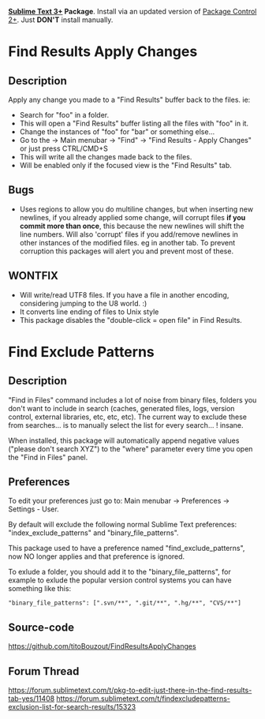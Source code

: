 **[Sublime Text 3+](http://www.sublimetext.com/) Package**. Install via an updated version of  [Package Control 2+](https://sublime.wbond.net/installation). Just **DON'T** install manually.

# Find Results Apply Changes

## Description

Apply any change you made to a "Find Results" buffer back to the files. ie:
- Search for "foo" in a folder.
- This will open a "Find Results" buffer listing all the files with "foo" in it.
- Change the instances of "foo" for "bar" or something else...
- Go to the -> Main menubar -> "Find" -> "Find Results - Apply Changes" or just press CTRL/CMD+S
- This will write all the changes made back to the files.
- Will be enabled only if the focused view is the "Find Results" tab.

## Bugs

- Uses regions to allow you do multiline changes, but when inserting new newlines, if you already applied some change, will corrupt files **if you commit more than once**, this because the new newlines will shift the line numbers. Will also 'corrupt' files if you add/remove newlines in other instances of the modified files. eg in another tab. To prevent corruption this packages will alert you and prevent most of these.

## WONTFIX

- Will write/read UTF8 files. If you have a file in another encoding, considering jumping to the U8 world. :)
- It converts line ending of files to Unix style
- This package disables the "double-click = open file" in Find Results.

# Find Exclude Patterns

## Description

"Find in Files" command includes a lot of noise from binary files, folders you don't want to include in search (caches, generated files, logs, version control, external libraries, etc, etc, etc). The current way to exclude these from searches... is to manually select the list for every search... ! insane.

When installed, this package will automatically append negative values ("please don't search XYZ") to the "where" parameter every time you open the "Find in Files" panel.

## Preferences

To edit your preferences just go to: Main menubar -> Preferences -> Settings - User.

By default will exclude the following normal Sublime Text preferences: "index_exclude_patterns" and "binary_file_patterns".

This package used to have a preference named "find_exclude_patterns", now NO longer applies and that preference is ignored.

To exlude a folder, you should add it to the "binary_file_patterns", for example to exlude the popular version control systems you can have something like this:

    "binary_file_patterns": [".svn/**", ".git/**", ".hg/**", "CVS/**"]

## Source-code

https://github.com/titoBouzout/FindResultsApplyChanges

## Forum Thread

https://forum.sublimetext.com/t/pkg-to-edit-just-there-in-the-find-results-tab-yes/11408
https://forum.sublimetext.com/t/findexcludepatterns-exclusion-list-for-search-results/15323